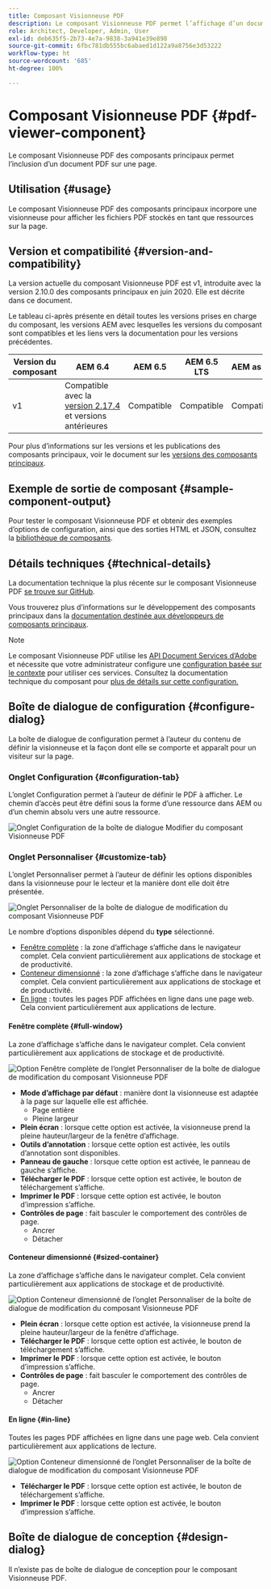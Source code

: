 ```yaml
---
title: Composant Visionneuse PDF
description: Le composant Visionneuse PDF permet l’affichage d’un document PDF.
role: Architect, Developer, Admin, User
exl-id: deb635f5-2b73-4e7a-9838-3a941e39e898
source-git-commit: 6fbc781db555bc6abaed1d122a9a8756e3d53222
workflow-type: ht
source-wordcount: '685'
ht-degree: 100%

---
```


# Composant Visionneuse PDF {#pdf-viewer-component}

Le composant Visionneuse PDF des composants principaux permet l’inclusion d’un document PDF sur une page.

## Utilisation {#usage}

Le composant Visionneuse PDF des composants principaux incorpore une visionneuse pour afficher les fichiers PDF stockés en tant que ressources sur la page.

## Version et compatibilité {#version-and-compatibility}

La version actuelle du composant Visionneuse PDF est v1, introduite avec la version 2.10.0 des composants principaux en juin 2020. Elle est décrite dans ce document.

Le tableau ci-après présente en détail toutes les versions prises en charge du composant, les versions AEM avec lesquelles les versions du composant sont compatibles et les liens vers la documentation pour les versions précédentes.

| Version du composant | AEM 6.4 | AEM 6.5 | AEM 6.5 LTS | AEM as a Cloud Service |
|--- |--- |---|---|---|
| v1 | Compatible avec la <br>[version 2.17.4](/help/versions.md) et versions antérieures | Compatible | Compatible | Compatible |

Pour plus d’informations sur les versions et les publications des composants principaux, voir le document sur les [versions des composants principaux](/help/versions.md).

## Exemple de sortie de composant {#sample-component-output}

Pour tester le composant Visionneuse PDF et obtenir des exemples d’options de configuration, ainsi que des sorties HTML et JSON, consultez la [bibliothèque de composants](https://adobe.com/go/aem_cmp_library_pdfviewer_fr).

## Détails techniques {#technical-details}

La documentation technique la plus récente sur le composant Visionneuse PDF [se trouve sur GitHub](https://adobe.com/go/aem_cmp_tech_pdfviewer_v1_fr).

Vous trouverez plus d’informations sur le développement des composants principaux dans la [documentation destinée aux développeurs de composants principaux](/help/developing/overview.md).

>[!NOTE]
>
>Le composant Visionneuse PDF utilise les [API Document Services d’Adobe](https://www.adobe.io/apis/documentcloud/dcsdk.html) et nécessite que votre administrateur configure une [configuration basée sur le contexte](/help/developing/context-aware-configs.md) pour utiliser ces services. Consultez la documentation technique du composant pour [plus de détails sur cette configuration.](https://github.com/adobe/aem-core-wcm-components/tree/master/content/src/content/jcr_root/apps/core/wcm/components/pdfviewer/v1/pdfviewer#context-aware-config)

## Boîte de dialogue de configuration {#configure-dialog}

La boîte de dialogue de configuration permet à l’auteur du contenu de définir la visionneuse et la façon dont elle se comporte et apparaît pour un visiteur sur la page.

### Onglet Configuration {#configuration-tab}

L’onglet Configuration permet à l’auteur de définir le PDF à afficher. Le chemin d’accès peut être défini sous la forme d’une ressource dans AEM ou d’un chemin absolu vers une autre ressource.

![Onglet Configuration de la boîte de dialogue Modifier du composant Visionneuse PDF](/help/assets/pdf-viewer-edit-configuration.png)

### Onglet Personnaliser {#customize-tab}

L’onglet Personnaliser permet à l’auteur de définir les options disponibles dans la visionneuse pour le lecteur et la manière dont elle doit être présentée.

![Onglet Personnaliser de la boîte de dialogue de modification du composant Visionneuse PDF](/help/assets/pdf-viewer-edit-customize.png)

Le nombre d’options disponibles dépend du **type** sélectionné.

* [Fenêtre complète](#full-window) : la zone d’affichage s’affiche dans le navigateur complet. Cela convient particulièrement aux applications de stockage et de productivité.
* [Conteneur dimensionné](#sized-container) : la zone d’affichage s’affiche dans le navigateur complet. Cela convient particulièrement aux applications de stockage et de productivité.
* [En ligne](#in-line) : toutes les pages PDF affichées en ligne dans une page web. Cela convient particulièrement aux applications de lecture.

#### Fenêtre complète {#full-window}

La zone d’affichage s’affiche dans le navigateur complet. Cela convient particulièrement aux applications de stockage et de productivité.

![Option Fenêtre complète de l’onglet Personnaliser de la boîte de dialogue de modification du composant Visionneuse PDF](/help/assets/pdf-viewer-edit-customize-full.png)

* **Mode d’affichage par défaut** : manière dont la visionneuse est adaptée à la page sur laquelle elle est affichée.
   * Page entière
   * Pleine largeur
* **Plein écran** : lorsque cette option est activée, la visionneuse prend la pleine hauteur/largeur de la fenêtre d’affichage.
* **Outils d’annotation** : lorsque cette option est activée, les outils d’annotation sont disponibles.
* **Panneau de gauche** : lorsque cette option est activée, le panneau de gauche s’affiche.
* **Télécharger le PDF** : lorsque cette option est activée, le bouton de téléchargement s’affiche.
* **Imprimer le PDF** : lorsque cette option est activée, le bouton d’impression s’affiche.
* **Contrôles de page** : fait basculer le comportement des contrôles de page.
   * Ancrer
   * Détacher

#### Conteneur dimensionné {#sized-container}

La zone d’affichage s’affiche dans le navigateur complet. Cela convient particulièrement aux applications de stockage et de productivité.

![Option Conteneur dimensionné de l’onglet Personnaliser de la boîte de dialogue de modification du composant Visionneuse PDF](/help/assets/pdf-viewer-edit-customize-sized-container.png)

* **Plein écran** : lorsque cette option est activée, la visionneuse prend la pleine hauteur/largeur de la fenêtre d’affichage.
* **Télécharger le PDF** : lorsque cette option est activée, le bouton de téléchargement s’affiche.
* **Imprimer le PDF** : lorsque cette option est activée, le bouton d’impression s’affiche.
* **Contrôles de page** : fait basculer le comportement des contrôles de page.
   * Ancrer
   * Détacher

#### En ligne {#in-line}

Toutes les pages PDF affichées en ligne dans une page web. Cela convient particulièrement aux applications de lecture.

![Option Conteneur dimensionné de l’onglet Personnaliser de la boîte de dialogue de modification du composant Visionneuse PDF](/help/assets/pdf-viewer-edit-customize-inline.png)

* **Télécharger le PDF** : lorsque cette option est activée, le bouton de téléchargement s’affiche.
* **Imprimer le PDF** : lorsque cette option est activée, le bouton d’impression s’affiche.

## Boîte de dialogue de conception {#design-dialog}

Il n’existe pas de boîte de dialogue de conception pour le composant Visionneuse PDF.
